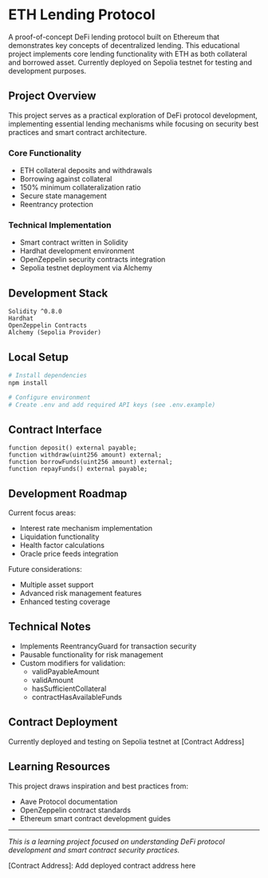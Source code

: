 # ETH Lending Protocol

A proof-of-concept DeFi lending protocol built on Ethereum that demonstrates key concepts of decentralized lending. This educational project implements core lending functionality with ETH as both collateral and borrowed asset. Currently deployed on Sepolia testnet for testing and development purposes.

## Project Overview

This project serves as a practical exploration of DeFi protocol development, implementing essential lending mechanisms while focusing on security best practices and smart contract architecture.

### Core Functionality

- ETH collateral deposits and withdrawals
- Borrowing against collateral
- 150% minimum collateralization ratio
- Secure state management
- Reentrancy protection

### Technical Implementation

- Smart contract written in Solidity
- Hardhat development environment
- OpenZeppelin security contracts integration
- Sepolia testnet deployment via Alchemy

## Development Stack

```
Solidity ^0.8.0
Hardhat
OpenZeppelin Contracts
Alchemy (Sepolia Provider)
```

## Local Setup

```bash
# Install dependencies
npm install

# Configure environment
# Create .env and add required API keys (see .env.example)
```

## Contract Interface

```solidity
function deposit() external payable;
function withdraw(uint256 amount) external;
function borrowFunds(uint256 amount) external;
function repayFunds() external payable;
```

## Development Roadmap

Current focus areas:
- Interest rate mechanism implementation
- Liquidation functionality
- Health factor calculations
- Oracle price feeds integration

Future considerations:
- Multiple asset support
- Advanced risk management features
- Enhanced testing coverage

## Technical Notes

- Implements ReentrancyGuard for transaction security
- Pausable functionality for risk management
- Custom modifiers for validation:
  - validPayableAmount
  - validAmount
  - hasSufficientCollateral
  - contractHasAvailableFunds

## Contract Deployment

Currently deployed and testing on Sepolia testnet at [Contract Address]

## Learning Resources

This project draws inspiration and best practices from:
- Aave Protocol documentation
- OpenZeppelin contract standards
- Ethereum smart contract development guides

---
*This is a learning project focused on understanding DeFi protocol development and smart contract security practices.*

[Contract Address]: Add deployed contract address here
```
